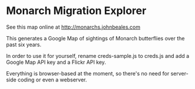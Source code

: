 # Monarch Migration Explorer

See this map online at http://monarchs.johnbeales.com

This generates a Google Map of sightings of Monarch butterflies over the past
six years.

In order to use it for yourself, rename creds-sample.js to creds.js and add a
Google Map API key and a Flickr API key.

Everything is browser-based at the moment, so there's no need for server-side
coding or even a webserver.